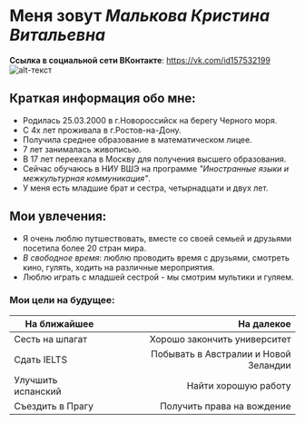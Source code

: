 # Меня зовут *Малькова Кристина Витальевна*
**Cсылка в социальной сети ВКонтакте**: <https://vk.com/id157532199>
![alt-текст](https://pp.userapi.com/c834100/v834100876/398cc/usoWeci_0WM.jpg)
## Краткая информация обо мне:
- Родилась 25.03.2000 в г.Новороссийск на берегу Черного моря.
- С 4х лет проживала в г.Ростов-на-Дону.
- Получила среднее образование в математическом лицее.
- 7 лет занималась живописью.
- В 17 лет переехала в Москву для получения высшего образования.
- Сейчас обучаюсь в НИУ ВШЭ на программе *"Иностранные языки и межкультурная коммуникация"*.
- У меня есть младшие брат и сестра, четырнадцати и двух лет.
## Мои увлечения:
+ Я очень люблю путшествовать, вместе со своей семьей и друзьями посетила более 20 стран мира.
+ *В свободное время*: люблю проводить время с друзьями, смотреть кино, гулять, ходить на различные мероприятия.
+ Люблю играть с младшей сестрой - мы смотрим мультики и гуляем.
### Мои цели на будущее:
**На ближайшее** | **На далекое**
---|---:
Сесть на шпагат | Хорошо закончить университет 
Сдать IELTS | Побывать в Австралии и Новой Зеландии
Улучшить испанский | Найти хорошую работу
Съездить в Прагу | Получить права на вождение
